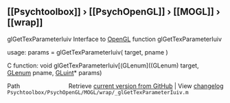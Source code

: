 ## [[Psychtoolbox]] &#8250; [[PsychOpenGL]] &#8250; [[MOGL]] &#8250; [[wrap]]

glGetTexParameterIuiv  Interface to [OpenGL](OpenGL) function glGetTexParameterIuiv  
  
usage:  params = glGetTexParameterIuiv( target, pname )  
  
C function:  void glGetTexParameterIuiv[(GLenum]((GLenum) target, [GLenum](GLenum) pname, [GLuint](GLuint)\* params)  




<div class="code_header" style="text-align:right;">
  <span style="float:left;">Path&nbsp;&nbsp;</span> <span class="counter">Retrieve <a href=
  "https://raw.github.com/Psychtoolbox-3/Psychtoolbox-3/beta/Psychtoolbox/PsychOpenGL/MOGL/wrap/_glGetTexParameterIuiv.m">current version from GitHub</a> | View <a href=
  "https://github.com/Psychtoolbox-3/Psychtoolbox-3/commits/beta/Psychtoolbox/PsychOpenGL/MOGL/wrap/_glGetTexParameterIuiv.m">changelog</a></span>
</div>
<div class="code">
  <code>Psychtoolbox/PsychOpenGL/MOGL/wrap/_glGetTexParameterIuiv.m</code>
</div>

